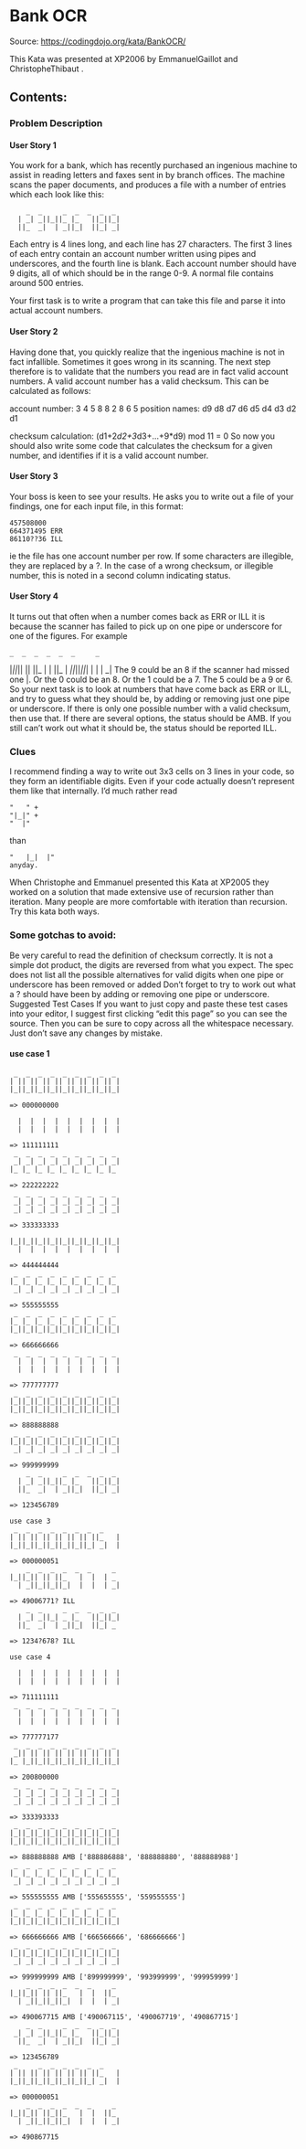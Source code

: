 # Bank OCR

Source: https://codingdojo.org/kata/BankOCR/

This Kata was presented at XP2006 by EmmanuelGaillot and ChristopheThibaut .

## Contents:
### Problem Description
#### User Story 1
You work for a bank, which has recently purchased an ingenious machine to assist in reading letters and faxes sent in by branch offices. The machine scans the paper documents, and produces a file with a number of entries which each look like this:
```
    _  _     _  _  _  _  _ 
  | _| _||_||_ |_   ||_||_|
  ||_  _|  | _||_|  ||_| _|
```

Each entry is 4 lines long, and each line has 27 characters. The first 3 lines of each entry contain an account number written using pipes and underscores, and the fourth line is blank. Each account number should have 9 digits, all of which should be in the range 0-9. A normal file contains around 500 entries.

Your first task is to write a program that can take this file and parse it into actual account numbers.

#### User Story 2
Having done that, you quickly realize that the ingenious machine is not in fact infallible. Sometimes it goes wrong in its scanning. The next step therefore is to validate that the numbers you read are in fact valid account numbers. A valid account number has a valid checksum. This can be calculated as follows:

account number:  3  4  5  8  8  2  8  6  5
position names:  d9 d8 d7 d6 d5 d4 d3 d2 d1

checksum calculation:
(d1+2*d2+3*d3+...+9*d9) mod 11 = 0
So now you should also write some code that calculates the checksum for a given number, and identifies if it is a valid account number.

#### User Story 3
Your boss is keen to see your results. He asks you to write out a file of your findings, one for each input file, in this format:
```
457508000
664371495 ERR
86110??36 ILL
```
ie the file has one account number per row. If some characters are illegible, they are replaced by a ?. In the case of a wrong checksum, or illegible number, this is noted in a second column indicating status.

#### User Story 4
It turns out that often when a number comes back as ERR or ILL it is because the scanner has failed to pick up on one pipe or underscore for one of the figures. For example

    _  _  _  _  _  _     _ 
|_||_|| || ||_   |  |  ||_ 
  | _||_||_||_|  |  |  | _|
The 9 could be an 8 if the scanner had missed one |. Or the 0 could be an 8. Or the 1 could be a 7. The 5 could be a 9 or 6. So your next task is to look at numbers that have come back as ERR or ILL, and try to guess what they should be, by adding or removing just one pipe or underscore. If there is only one possible number with a valid checksum, then use that. If there are several options, the status should be AMB. If you still can’t work out what it should be, the status should be reported ILL.

### Clues
I recommend finding a way to write out 3x3 cells on 3 lines in your code, so they form an identifiable digits. Even if your code actually doesn’t represent them like that internally. I’d much rather read
```
"   " +
"|_|" +
"  |"
```
than
```
"   |_|  |" 
anyday.
```
When Christophe and Emmanuel presented this Kata at XP2005 they worked on a solution that made extensive use of recursion rather than iteration. Many people are more comfortable with iteration than recursion. Try this kata both ways.

### Some gotchas to avoid:

Be very careful to read the definition of checksum correctly. It is not a simple dot product, the digits are reversed from what you expect.
The spec does not list all the possible alternatives for valid digits when one pipe or underscore has been removed or added
Don’t forget to try to work out what a ? should have been by adding or removing one pipe or underscore.
Suggested Test Cases
If you want to just copy and paste these test cases into your editor, I suggest first clicking “edit this page” so you can see the source. Then you can be sure to copy across all the whitespace necessary. Just don’t save any changes by mistake.

#### use case 1
```
 _  _  _  _  _  _  _  _  _ 
| || || || || || || || || |
|_||_||_||_||_||_||_||_||_|

=> 000000000

  |  |  |  |  |  |  |  |  |
  |  |  |  |  |  |  |  |  |

=> 111111111
 _  _  _  _  _  _  _  _  _ 
 _| _| _| _| _| _| _| _| _|
|_ |_ |_ |_ |_ |_ |_ |_ |_ 

=> 222222222
 _  _  _  _  _  _  _  _  _ 
 _| _| _| _| _| _| _| _| _|
 _| _| _| _| _| _| _| _| _|

=> 333333333

|_||_||_||_||_||_||_||_||_|
  |  |  |  |  |  |  |  |  |

=> 444444444
 _  _  _  _  _  _  _  _  _ 
|_ |_ |_ |_ |_ |_ |_ |_ |_ 
 _| _| _| _| _| _| _| _| _|

=> 555555555
 _  _  _  _  _  _  _  _  _ 
|_ |_ |_ |_ |_ |_ |_ |_ |_ 
|_||_||_||_||_||_||_||_||_|

=> 666666666
 _  _  _  _  _  _  _  _  _ 
  |  |  |  |  |  |  |  |  |
  |  |  |  |  |  |  |  |  |

=> 777777777
 _  _  _  _  _  _  _  _  _ 
|_||_||_||_||_||_||_||_||_|
|_||_||_||_||_||_||_||_||_|

=> 888888888
 _  _  _  _  _  _  _  _  _ 
|_||_||_||_||_||_||_||_||_|
 _| _| _| _| _| _| _| _| _|

=> 999999999
    _  _     _  _  _  _  _ 
  | _| _||_||_ |_   ||_||_|
  ||_  _|  | _||_|  ||_| _|

=> 123456789

use case 3
 _  _  _  _  _  _  _  _    
| || || || || || || ||_   |
|_||_||_||_||_||_||_| _|  |

=> 000000051
    _  _  _  _  _  _     _ 
|_||_|| || ||_   |  |  | _ 
  | _||_||_||_|  |  |  | _|

=> 49006771? ILL
    _  _     _  _  _  _  _ 
  | _| _||_| _ |_   ||_||_|
  ||_  _|  | _||_|  ||_| _ 

=> 1234?678? ILL

use case 4

  |  |  |  |  |  |  |  |  |
  |  |  |  |  |  |  |  |  |

=> 711111111
 _  _  _  _  _  _  _  _  _ 
  |  |  |  |  |  |  |  |  |
  |  |  |  |  |  |  |  |  |

=> 777777177
 _  _  _  _  _  _  _  _  _ 
 _|| || || || || || || || |
|_ |_||_||_||_||_||_||_||_|

=> 200800000
 _  _  _  _  _  _  _  _  _ 
 _| _| _| _| _| _| _| _| _|
 _| _| _| _| _| _| _| _| _|

=> 333393333 
 _  _  _  _  _  _  _  _  _ 
|_||_||_||_||_||_||_||_||_|
|_||_||_||_||_||_||_||_||_|

=> 888888888 AMB ['888886888', '888888880', '888888988']
 _  _  _  _  _  _  _  _  _ 
|_ |_ |_ |_ |_ |_ |_ |_ |_ 
 _| _| _| _| _| _| _| _| _|

=> 555555555 AMB ['555655555', '559555555']
 _  _  _  _  _  _  _  _  _ 
|_ |_ |_ |_ |_ |_ |_ |_ |_ 
|_||_||_||_||_||_||_||_||_|

=> 666666666 AMB ['666566666', '686666666']
 _  _  _  _  _  _  _  _  _ 
|_||_||_||_||_||_||_||_||_|
 _| _| _| _| _| _| _| _| _|

=> 999999999 AMB ['899999999', '993999999', '999959999']
    _  _  _  _  _  _     _ 
|_||_|| || ||_   |  |  ||_ 
  | _||_||_||_|  |  |  | _|

=> 490067715 AMB ['490067115', '490067719', '490867715']
    _  _     _  _  _  _  _ 
 _| _| _||_||_ |_   ||_||_|
  ||_  _|  | _||_|  ||_| _|

=> 123456789
 _     _  _  _  _  _  _    
| || || || || || || ||_   |
|_||_||_||_||_||_||_| _|  |

=> 000000051
    _  _  _  _  _  _     _ 
|_||_|| ||_||_   |  |  ||_ 
  | _||_||_||_|  |  |  | _|

=> 490867715 
```
